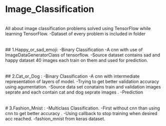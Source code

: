 # Image_Classification
<br>
All about image classification problems solved using TensorFlow while learning TensorFlow.
-Dataset of every problem is included in folder

<br>
<br>
<br>
## 1.Happy_or_sad_emoji: 
-Binary Classification
-A cnn with use of ImageDataGeneratorClass of tensorflow.
-Source dataset contains sad and happy dataset 40 images each train on them and used for prediction.
 <br>
 <br>
 <br>
## 2.Cat_or_Dog :
-Binary Classification
-A cnn with intermediate  representation of layers of model.
-Trying to get better validation accuracy using agumentation.
-Source data set conatains train and validation images seprate and each contain cat and dog seprate images .
-Prediction
<br>
<br>
<br>
# 3.Fashion_Mnist :
-Multiclass Classification.
-First without cnn than using cnn to get better accuracy .
-Using callback to stop training when desired acc reached.
-fashion_mnist from keras dataset.
